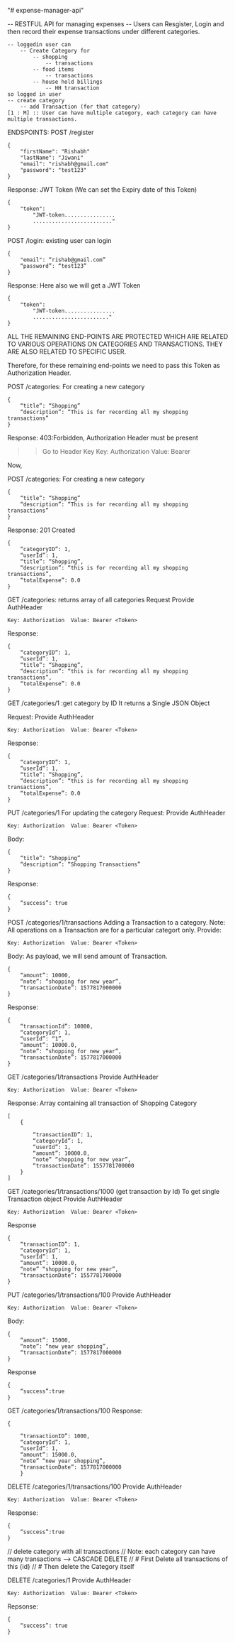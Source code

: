"# expense-manager-api" 

-- RESTFUL API for managing expenses
	-- Users can Resgister, Login and then record their expense transactions
	under different categories.

	-- loggedin user can
		-- Create Category for
			-- shopping 
				-- transactions
			-- food items
				-- transactions
			-- house hold billings
				-- HH transaction
	so logged in user
	-- create category
		-- add Transaction (for that category)
	[1 : M] :: User can have multiple category, each category can have 
	multiple transactions.

ENDSPOINTS:
POST /register
``````````
{
	"firstName": "Rishabh"
	"lastName": "Jiwani"
	"email": "rishabh@gmail.com"
	"password": "test123"
}
``````````
Response: JWT Token  (We can set the Expiry date of this Token)
````````````````````
{
	"token":
		"JWT-token................
		........................."
}
````````````````````



POST /login: existing user can login
``````````
{
	"email": “rishab@gmail.com”
	“password”: “test123”
}
``````````
Response: Here also we will get a JWT Token
``````````
{
	"token":
		"JWT-token................
		........................"
}
``````````

ALL THE REMAINING END-POINTS ARE PROTECTED WHICH ARE RELATED TO VARIOUS
OPERATIONS ON CATEGORIES AND TRANSACTIONS.
THEY ARE ALSO RELATED TO SPECIFIC USER.

Therefore, for these remaining end-points we need to pass this Token as
Authorization Header.



POST /categories: For creating a new category
``````````
{
	“title”: “Shopping”
	“description”: “This is for recording all my shopping transactions”
}
``````````
Response: 403:Forbidden, Authorization Header must be present


>> Go to Header
>> Key
>> Key: Authorization
>> Value: Bearer <Token>

Now,

POST /categories: For creating a new category
``````````
{
	“title”: “Shopping”
	“description”: “This is for recording all my shopping transactions”
}
``````````
Response: 201 Created
``````````
{
	“categoryID”: 1,
	“userId”: 1,
	“title”: “Shopping”,
	“description”: “this is for recording all my shopping transactions”,
	“totalExpense”: 0.0
}
``````````



GET /categories: returns array of all categories
Request
Provide AuthHeader
``````````
Key: Authorization 	Value: Bearer <Token>
``````````

Response:
`````
{
	“categoryID”: 1,
	“userId”: 1,
	“title”: “Shopping”,
	“description”: “this is for recording all my shopping transactions”,
	“totalExpense”: 0.0
}
`````



GET /categories/1 :get category by ID
It returns a Single JSON Object

Request:
Provide AuthHeader
``````````
Key: Authorization 	Value: Bearer <Token>
``````````
Response:
`````
{
	“categoryID”: 1,
	“userId”: 1,
	“title”: “Shopping”,
	“description”: “this is for recording all my shopping transactions”,
	“totalExpense”: 0.0
}
`````



PUT /categories/1
For updating the category
Request:
Provide AuthHeader
``````````
Key: Authorization 	Value: Bearer <Token>
``````````
Body:
``````````
{
	“title”: “Shopping”
	“description”: “Shopping Transactions”
}
``````````
Response:
``````````
{
	“success”: true
}
``````````



POST /categories/1/transactions
Adding a Transaction to a category.
Note: All operations on a Transaction are for a particular categort only.
Provide:
``````````
Key: Authorization 	Value: Bearer <Token>
``````````
Body: As payload, we will send amount of Transaction.
``````````
{
	“amount”: 10000,
	“note”: “shopping for new year”,
	“transactionDate”: 1577817000000
}
``````````

Response:
``````````
{
	“transactionId”: 10000,
	“categoryId”: 1,
	“userId”: “1”,
	“amount”: 10000.0,
	“note”: “shopping for new year”,
	“transactionDate”: 1577817000000
}
``````````



GET /categories/1/transactions
Provide AuthHeader
``````````
Key: Authorization 	Value: Bearer <Token>
``````````
Response: Array containing all transaction of Shopping Category
``````````
[
	{

		“transactionID”: 1,
		“categoryId”: 1,
		“userId”: 1,
		“amount”: 10000.0,
		“note” “shopping for new year”,
		“transactionDate”: 1557781700000
	}
]
``````````



GET /categories/1/transactions/1000 (get transaction by Id)
To get single Transaction object
Provide AuthHeader
``````````
Key: Authorization 	Value: Bearer <Token>
``````````
Response
``````````
{
	“transactionID”: 1,
	“categoryId”: 1,
	“userId”: 1,
	“amount”: 10000.0,
	“note” “shopping for new year”,
	“transactionDate”: 1557781700000
}
``````````




PUT /categories/1/transactions/100
Provide AuthHeader
``````````
Key: Authorization 	Value: Bearer <Token>
``````````
Body:
``````````
{
	“amount”: 15000,
	“note”: “new year shopping”,
	“transactionDate”: 1577817000000
}
``````````

Response
``````````
{
	“success”:true
}
``````````




GET /categories/1/transactions/100
Response:
``````````
{

	“transactionID”: 1000,
	“categoryId”: 1,
	“userId”: 1,
	“amount”: 15000.0,
	“note” “new year shopping”,
	“transactionDate”: 1577817000000
	}
``````````




DELETE /categories/1/transactions/100
Provide AuthHeader
``````````
Key: Authorization 	Value: Bearer <Token>
``````````
Response:
``````````
{
	“success”:true
}
``````````


// delete category with all transactions
// Note: each category can have many transactions --> CASCADE DELETE
// # First Delete all transactions of this {id}
// # Then delete the Category itself


DELETE /categories/1
Provide AuthHeader
``````````
Key: Authorization 	Value: Bearer <Token>
``````````

Repsonse:
``````````
{
	“success”: true
}
``````````
